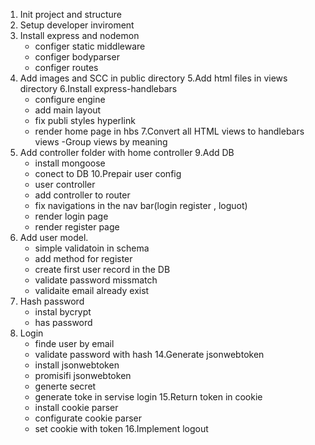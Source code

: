 1. Init project and structure
2. Setup developer inviroment
3. Install express and nodemon
    - configer static middleware
    - configer bodyparser
    - configer routes
4. Add images and SCC in public directory
5.Add html files in views directory
6.Install express-handlebars
    - configure engine
    - add main layout
    - fix publi styles hyperlink
    - render home page in hbs
7.Convert all HTML views to handlebars views
    -Group views by meaning
8. Add controller folder with home controller
9.Add DB 
    - install mongoose 
    - conect to DB
10.Prepair user config
    - user controller
    - add controller to router  
    - fix navigations in the nav bar(login register , loguot)
    - render login page
    - render register page
11. Add user model.
    - simple validatoin in schema
    - add method for register
    - create first user record in the DB
     - validate password missmatch
     - validaite email already exist
12. Hash password
    - instal bycrypt 
    - has password
13. Login
    - finde user by email
    - validate password with hash
14.Generate jsonwebtoken
    - install jsonwebtoken
    - promisifi jsonwebtoken
    - generte secret
    - generate toke in servise login
15.Return token in cookie
    - install cookie parser
    - configurate cookie parser
     - set cookie with token
16.Implement logout
